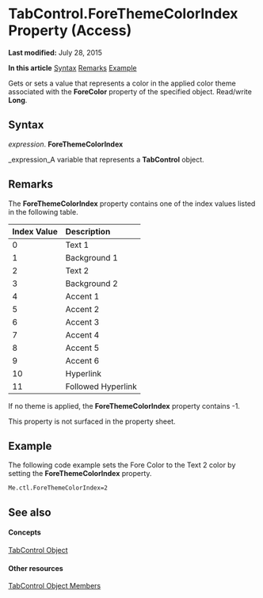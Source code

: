 
# TabControl.ForeThemeColorIndex Property (Access)

 **Last modified:** July 28, 2015

 **In this article**
 [Syntax](#sectionSection0)
 [Remarks](#sectionSection1)
 [Example](#sectionSection2)


Gets or sets a value that represents a color in the applied color theme associated with the  **ForeColor** property of the specified object. Read/write **Long**.


## Syntax
<a name="sectionSection0"> </a>

 _expression_. **ForeThemeColorIndex**

 _expression_A variable that represents a  **TabControl** object.


## Remarks
<a name="sectionSection1"> </a>

The  **ForeThemeColorIndex** property contains one of the index values listed in the following table.



|**Index Value**|**Description**|
|:-----|:-----|
|0|Text 1|
|1|Background 1|
|2|Text 2|
|3|Background 2|
|4|Accent 1|
|5|Accent 2|
|6|Accent 3|
|7|Accent 4|
|8|Accent 5|
|9|Accent 6|
|10|Hyperlink|
|11|Followed Hyperlink|
If no theme is applied, the  **ForeThemeColorIndex** property contains -1.

This property is not surfaced in the property sheet.


## Example
<a name="sectionSection2"> </a>

The following code example sets the Fore Color to the Text 2 color by setting the  **ForeThemeColorIndex** property.


```
Me.ctl.ForeThemeColorIndex=2
```


## See also
<a name="sectionSection2"> </a>


#### Concepts


 [TabControl Object](05f7de7b-8665-df6d-3fbb-47f8547d3baf.md)
#### Other resources


 [TabControl Object Members](d6de9ec4-e7f9-5c26-d750-d7c134ec9fb0.md)
